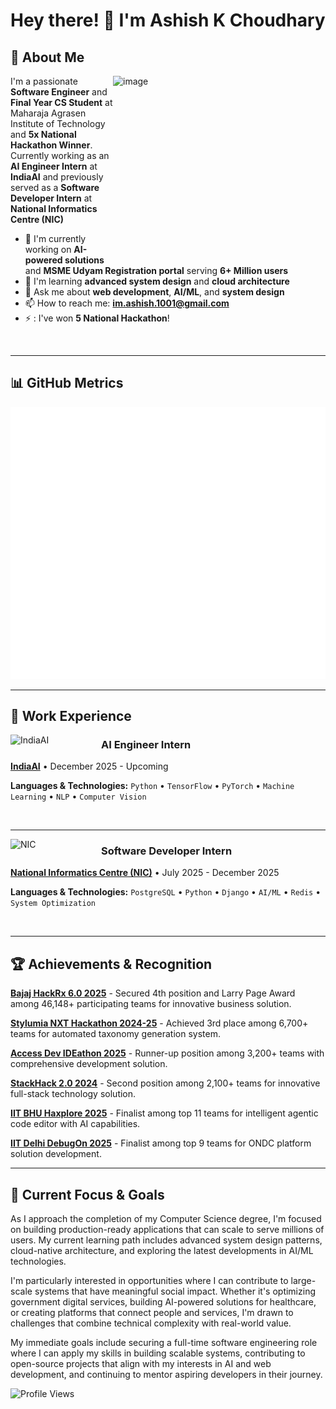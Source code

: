 # Hey there! 🪸 I'm Ashish K Choudhary

## 🧩 About Me
<img align="right" width="340" height="300" alt="image" src="https://github.com/user-attachments/assets/9e5cf3aa-db5f-4a89-956d-1e2269393437" />

I'm a passionate **Software Engineer** and **Final Year CS Student** at Maharaja Agrasen Institute of Technology and **5x National Hackathon Winner**. Currently working as an **AI Engineer Intern** at **IndiaAI** and previously served as a **Software Developer Intern** at **National Informatics Centre (NIC)**

- 🔭 I'm currently working on **AI-powered solutions** and **MSME Udyam Registration portal** serving **6+ Million users**
- 🌱 I'm learning **advanced system design** and **cloud architecture**  
- 💬 Ask me about **web development**, **AI/ML**, and **system design**
- 📫 How to reach me: **im.ashish.1001@gmail.com**
- ⚡ : I've won **5 National Hackathon**!

<br clear="left"/>

---

## 📊 GitHub Metrics

<div align="center">
  <img src="https://github.com/CroWzblooD/CroWzblooD/blob/main/github-metrics.svg" alt="GitHub Metrics" />
</div>

---

## 💼 Work Experience

<img src="https://github.com/user-attachments/assets/5e6a8f4d-0b1a-4e2b-a1da-869689b5a9fa" width="120" alt="IndiaAI" align="left" style="margin-right: 25px; margin-bottom: 20px;"/>

### AI Engineer Intern
**[IndiaAI](https://indiaai.gov.in/)** • December 2025 - Upcoming

**Languages & Technologies:** `Python` • `TensorFlow` • `PyTorch` • `Machine Learning` • `NLP` • `Computer Vision`

<br clear="left"/>

---

<img src="https://github.com/user-attachments/assets/a3e45d7a-b12f-425f-88c5-396f8faba8f8" width="120" alt="NIC" align="left" style="margin-right: 25px; margin-bottom: 20px;"/>

### Software Developer Intern
**[National Informatics Centre (NIC)](https://www.nic.in/)** • July 2025 - December 2025

**Languages & Technologies:** `PostgreSQL` • `Python` • `Django` • `AI/ML` • `Redis` • `System Optimization`

<br clear="left"/>

---

## 🏆 Achievements & Recognition

**[Bajaj HackRx 6.0 2025](https://www.hackrx.in/)** - Secured 4th position and Larry Page Award among 46,148+ participating teams for innovative business solution.

**[Stylumia NXT Hackathon 2024-25](https://stylumia.ai/)** - Achieved 3rd place among 6,700+ teams for automated taxonomy generation system.

**[Access Dev IDEathon 2025](https://www.hackerearth.com/)** - Runner-up position among 3,200+ teams with comprehensive development solution.

**[StackHack 2.0 2024](https://stackhack.in/)** - Second position among 2,100+ teams for innovative full-stack technology solution.

**[IIT BHU Haxplore 2025](https://haxplore.in/)** - Finalist among top 11 teams for intelligent agentic code editor with AI capabilities.

**[IIT Delhi DebugOn 2025](https://ondc.org/)** - Finalist among top 9 teams for ONDC platform solution development.

---

## 🎯 Current Focus & Goals

As I approach the completion of my Computer Science degree, I'm focused on building production-ready applications that can scale to serve millions of users. My current learning path includes advanced system design patterns, cloud-native architecture, and exploring the latest developments in AI/ML technologies.

I'm particularly interested in opportunities where I can contribute to large-scale systems that have meaningful social impact. Whether it's optimizing government digital services, building AI-powered solutions for healthcare, or creating platforms that connect people and services, I'm drawn to challenges that combine technical complexity with real-world value.

My immediate goals include securing a full-time software engineering role where I can apply my skills in building scalable systems, contributing to open-source projects that align with my interests in AI and web development, and continuing to mentor aspiring developers in their journey.

![Profile Views](https://komarev.com/ghpvc/?username=CroWzblooD&color=blueviolet&style=flat&label=Profile+Views)
